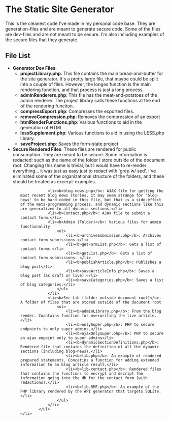 <h1>The Static Site Generator</h1>
<p>
This is the cleanest code I've made in my personal code base. 
They are generation-files and are meant to generate secure code.
Some of the files are dev-files and are not meant to be secure. 
I'm also including examples of the secure files that they generate.
</p>
<h2>File List</h2>
<ul>
	<li><b>Generator Dev Files</b>:
		<ul>
			<li><b>projectLibrary.php</b>: 
				This file contains the main bread-and-butter for the site generator. 
				It's a pretty large file, that maybe could be split into a couple of files. 
				However, the longes function is the main rendering function, and that process is just a long process.</li>
			<li><b>adminRenderers.php</b>: 
				This file has the meat-and-potatoes of the admin renderer. 
				The project library calls these functions at the end of the rendering funciton. </li>
			<li><b>compressExport.php</b>:
				Compresses the exported files.</li>
			<li><b>removeCompression.php</b>:
				Removes the compression of an export</li>
			<li><b>htmlRenderFunctions.php</b>:
				Various functions to aid in the generation of HTML</li>
			<li><b>lessSupplement.php</b>:
				Various functions to aid in using the LESS.php library.</li>
			<li><b>saveProject.php</b>:
				Saves the form-state project</li>
		</ul>
	</li>
	<li><b>Secure Rendered Files</b>:
		These files are rendered for public consumption. 
		They are meant to be secure.
		Some information is redacted: such as the name of the folder I store outside of the document root.
		Changing this name is trivial, but I would have to re-render everything... it was just as easy just to redact with 'grep w/ sed'.
		I've eliminated some of the organizational structure of the folders, and these should be treated as excerpt-examples.
			<ul>
				
				<li><b>blog-news.php</b>: AJAX file for getting the most recent blog news stories. It may seem strange for 'blog-news' to be hard-coded in this file, but that is a side-effect of the meta-programming process, and dynamic sections like this are generalized to all dynamic sections.</li>
				<li><b>Contact.php</b>: AJAX file to submit a contact form.</li>
				<li><b>Admin (Folder)</b>: Various files for admin functionality
					<ul>
						<li><b>archiveSubmission.php</b>: Archives contact form submissions.</li>
						<li><b>getFormList.php</b>: Gets a list of contact forms </li>
						<li><b>getList.php</b>: Gets a list of contact form submissions. </li>
						<li><b>publishArticle.php</b>: Publishes a blog post</li>
						<li><b>saveArticleInfo.php</b>: Saves a blog post (as draft or live).</li>
						<li><b>saveCategories.php</b>: Saves a list of blog categories.</li>
					</ul>
				</li>
				<li><b>Sec-Lib (folder outside document root)</b>: A folder of files that are stored outside of the document root
					<ul>
						<li><b>adminLibrary.php</b>: From the blog render. Coantains function for overwriting the live article. </li>
						<li><b>onlySuper.php</b>: PHP to secure endpoints to only super admins.</li>
						<li><b>ajaxOnlySuper.php</b>: PHP to secure an ajax enpoint only to super admins</li>
						<li><b>dynamicSectionDefinitions.php</b>: Rendered file that contains the definition of all the dynamic sections (including blog-news).</li>
						<li><b>lib.php</b>: An example of rendered prepared statements. Concatins a function for adding extended information to an blog article result.</li>
						<li><b>lib-contact.php</b>: Rendered files that contains the functions to encrypt and decript the information going into the db for the contact form (with redactions).</li>
						<li><b>lib-RMF.php</b>: An example of the PHP library rendered by the API generator that targets SQLite.</li>
					</ul>
				</li>
			</ul>
	</li>
</ul>
